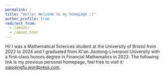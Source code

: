```yaml
---
permalink: /  
title: "Hello! Welcome to my homepage ;)"
author_profile: true
redirect_from: 
  - /about/
  - /about.html
---
```


Hi! I was a Mathematical Sciences student at the University of Bristol from 2022 to 2024 and I graduated from Xi'an Jiaotong-Liverpool University with a first-class honors degree in Financial Mathematics in 2022. 
The following link is my previous personal homepage, feel free to visit it: [xiaoqingfu.wordpress.com](https://xiaoqingfu.wordpress.com/).
